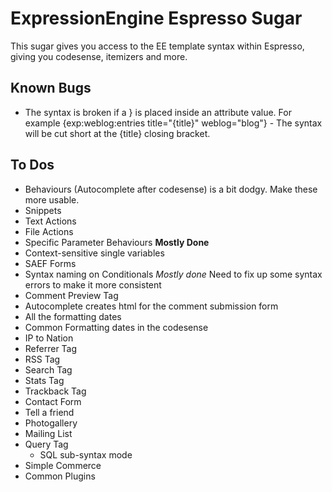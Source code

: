 # ExpressionEngine Espresso Sugar

This sugar gives you access to the EE template syntax within Espresso, giving you codesense, itemizers and more. 

## Known Bugs

- The syntax is broken if a } is placed inside an attribute value. For example {exp:weblog:entries title="{title}" weblog="blog"} - The syntax will be cut short at the {title} closing bracket.


## To Dos

- Behaviours (Autocomplete after codesense) is a bit dodgy. Make these more usable.
- Snippets
- Text Actions
- File Actions
- Specific Parameter Behaviours **Mostly Done**
- Context-sensitive single variables
- SAEF Forms
- Syntax naming on Conditionals *Mostly done* Need to fix up some syntax errors to make it more consistent
- Comment Preview Tag
- Autocomplete creates html for the comment submission form
- All the formatting dates
- Common Formatting dates in the codesense
- IP to Nation
- Referrer Tag
- RSS Tag
- Search Tag
- Stats Tag
- Trackback Tag
- Contact Form
- Tell a friend
- Photogallery
- Mailing List
- Query Tag
	- SQL sub-syntax mode
- Simple Commerce
- Common Plugins